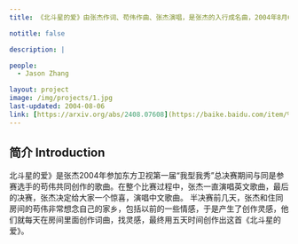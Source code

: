 ```yaml
---
title: 《北斗星的爱》由张杰作词、苟伟作曲、张杰演唱，是张杰的入行成名曲，2004年8月6日张杰在首届“我型我秀”总决赛现场首唱，并以这首原创歌曲脱颖而出一举夺得总冠军。该歌曲收录在2005年张杰发行的首张个人专辑《第一张》里，是该专辑的第一主打歌。

notitle: false

description: |

people:
  - Jason Zhang

layout: project
image: /img/projects/1.jpg
last-updated: 2004-08-06
link: [https://arxiv.org/abs/2408.07608](https://baike.baidu.com/item/%E5%8C%97%E6%96%97%E6%98%9F%E7%9A%84%E7%88%B1/5724016)
---
```


## 简介 Introduction
北斗星的爱》是张杰2004年参加东方卫视第一届“我型我秀”总决赛期间与同是参赛选手的苟伟共同创作的歌曲。在整个比赛过程中，张杰一直演唱英文歌曲，最后的决赛，张杰决定给大家一个惊喜，演唱中文歌曲。
半决赛前几天，张杰和住同房间的苟伟非常想念自己的家乡，包括以前的一些情感，于是产生了创作灵感，他们就每天在房间里面创作词曲，找灵感，最终用五天时间创作出这首《北斗星的爱》。
